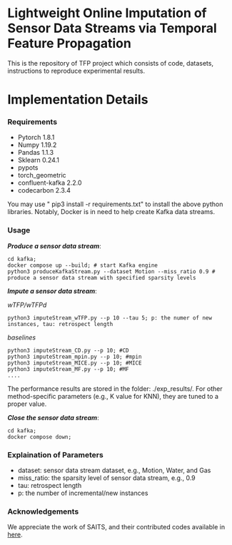 # Lightweight Online Imputation of Sensor Data Streams via Temporal Feature Propagation



This is the repository of TFP project which consists of code, datasets, instructions to reproduce experimental results.


# Implementation Details 

### Requirements
- Pytorch 1.8.1
- Numpy 1.19.2
- Pandas 1.1.3
- Sklearn 0.24.1
- pypots
- torch_geometric
- confluent-kafka 2.2.0
- codecarbon 2.3.4

You may use " pip3 install -r requirements.txt" to install the above python libraries.
Notably, Docker is in need to help create Kafka data streams.

### Usage

***Produce a sensor data stream***: 

``` 
cd kafka; 
docker compose up --build; # start Kafka engine
python3 produceKafkaStream.py --dataset Motion --miss_ratio 0.9 # produce a sensor data stream with specified sparsity levels 
```

***Impute a sensor data stream***: 

*wTFP/wTFPd*

``` 
python3 imputeStream_wTFP.py --p 10 --tau 5; p: the numer of new instances, tau: retrospect length 
``` 

*baselines*

``` 
python3 imputeStream_CD.py --p 10; #CD
python3 imputeStream_mpin.py --p 10; #mpin
python3 imputeStream_MICE.py --p 10; #MICE
python3 imputeStream_MF.py --p 10; #MF
....

``` 
The performance results are stored in the folder: ./exp_results/. For other method-specific parameters (e.g., K value for KNN), they are tuned to a proper value. 

***Close the sensor data stream***: 
```
cd kafka; 
docker compose down;
```


### Explaination of Parameters

- dataset: sensor data stream dataset, e.g., Motion, Water, and Gas
- miss_ratio: the sparsity level of sensor data stream, e.g., 0.9
- tau: retrospect length
- p: the number of incremental/new instances



### Acknowledgements

We appreciate the work of SAITS, and their contributed codes available in [here](https://github.com/WenjieDu/SAITS).



